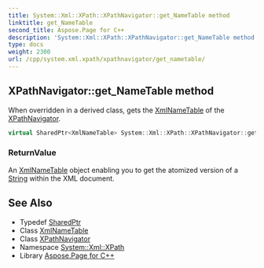 ```yaml
---
title: System::Xml::XPath::XPathNavigator::get_NameTable method
linktitle: get_NameTable
second_title: Aspose.Page for C++
description: 'System::Xml::XPath::XPathNavigator::get_NameTable method. When overridden in a derived class, gets the XmlNameTable of the XPathNavigator in C++.'
type: docs
weight: 2300
url: /cpp/system.xml.xpath/xpathnavigator/get_nametable/
---
```

## XPathNavigator::get_NameTable method


When overridden in a derived class, gets the [XmlNameTable](../../../system.xml/xmlnametable/) of the [XPathNavigator](../).

```cpp
virtual SharedPtr<XmlNameTable> System::Xml::XPath::XPathNavigator::get_NameTable()=0
```


### ReturnValue

An [XmlNameTable](../../../system.xml/xmlnametable/) object enabling you to get the atomized version of a [String](../../../system/string/) within the XML document.

## See Also

* Typedef [SharedPtr](../../../system/sharedptr/)
* Class [XmlNameTable](../../../system.xml/xmlnametable/)
* Class [XPathNavigator](../)
* Namespace [System::Xml::XPath](../../)
* Library [Aspose.Page for C++](../../../)
